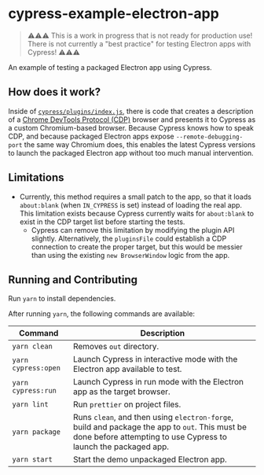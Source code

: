 # cypress-example-electron-app

> ⚠⚠⚠ This is a work in progress that is not ready for production use! There is not currently a "best practice" for testing Electron apps with Cypress! ⚠⚠⚠

An example of testing a packaged Electron app using Cypress.

## How does it work?

Inside of [`cypress/plugins/index.js`][pluginsfile], there is code that creates a description of a [Chrome DevTools Protocol (CDP)](https://chromedevtools.github.io/devtools-protocol/) browser and presents it to Cypress as a custom Chromium-based browser. Because Cypress knows how to speak CDP, and because packaged Electron apps expose `--remote-debugging-port` the same way Chromium does, this enables the latest Cypress versions to launch the packaged Electron app without too much manual intervention.

## Limitations

- Currently, this method requires a small patch to the app, so that it loads `about:blank` (when `IN_CYPRESS` is set) instead of loading the real app. This limitation exists because Cypress currently waits for `about:blank` to exist in the CDP target list before starting the tests.
  - Cypress can remove this limitation by modifying the plugin API slightly. Alternatively, the `pluginsFile` could establish a CDP connection to create the proper target, but this would be messier than using the existing `new BrowserWindow` logic from the app.

## Running and Contributing

Run `yarn` to install dependencies.

After running `yarn`, the following commands are available:

| Command             | Description                                                                                                                                                       |
| ------------------- | ----------------------------------------------------------------------------------------------------------------------------------------------------------------- |
| `yarn clean`        | Removes `out` directory.                                                                                                                                          |
| `yarn cypress:open` | Launch Cypress in interactive mode with the Electron app available to test.                                                                                       |
| `yarn cypress:run`  | Launch Cypress in run mode with the Electron app as the target browser.                                                                                           |
| `yarn lint`         | Run `prettier` on project files.                                                                                                                                  |
| `yarn package`      | Runs `clean`, and then using `electron-forge`, build and package the app to `out`. This must be done before attempting to use Cypress to launch the packaged app. |
| `yarn start`        | Start the demo unpackaged Electron app.                                                                                                                           |

[pluginsfile]: ./cypress/plugins/index.js
